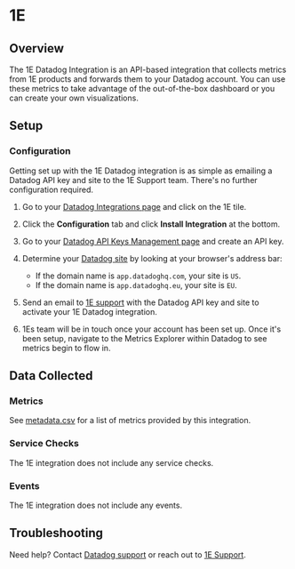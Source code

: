 # 1E

## Overview

The 1E Datadog Integration is an API-based integration that collects metrics from 1E products and forwards them to your Datadog account. You can use these metrics to take advantage of the out-of-the-box dashboard or you can create your own visualizations.

## Setup

### Configuration

Getting set up with the 1E Datadog integration is as simple as emailing a Datadog API key and site to the 1E Support team. There's no further configuration required.

1. Go to your [Datadog Integrations page][1] and click on the 1E tile.

2. Click the **Configuration** tab and click **Install Integration** at the bottom.

3. Go to your [Datadog API Keys Management page][2] and create an API key.

4. Determine your [Datadog site][6] by looking at your browser's address bar:

   - If the domain name is `app.datadoghq.com`, your site is `US`.
   - If the domain name is `app.datadoghq.eu`, your site is `EU`.

5. Send an email to [1E support](mailto:support@1e.com) with the Datadog API key and site to activate your 1E Datadog integration.

6. 1Es team will be in touch once your account has been set up. Once it's been setup, navigate to the Metrics Explorer within Datadog to see metrics begin to flow in.

## Data Collected

### Metrics

See [metadata.csv][3] for a list of metrics provided by this integration.

### Service Checks

The 1E integration does not include any service checks.

### Events

The 1E integration does not include any events.

## Troubleshooting

Need help? Contact [Datadog support][4] or reach out to [1E Support][5].

[1]: https://app.datadoghq.com/account/settings#integrations
[2]: https://app.datadoghq.com/organization-settings/api-keys
[3]: https://github.com/DataDog/integrations-extras/blob/master/1e/metadata.csv
[4]: https://docs.datadoghq.com/help/
[5]: https://www.1e.com/
[6]: https://docs.datadoghq.com/getting_started/site/
